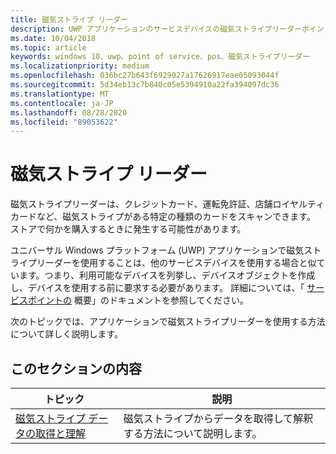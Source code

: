 ```yaml
---
title: 磁気ストライプ リーダー
description: UWP アプリケーションのサービスデバイスの磁気ストライプリーダーポイントを使用して、磁気ストライプがあるカードをスキャンします。
ms.date: 10/04/2018
ms.topic: article
keywords: windows 10、uwp、point of service、pos、磁気ストライプリーダー
ms.localizationpriority: medium
ms.openlocfilehash: 036bc27b643f6929027a17626917eae05093044f
ms.sourcegitcommit: 5d34eb13c7b840c05e5394910a22fa394097dc36
ms.translationtype: MT
ms.contentlocale: ja-JP
ms.lasthandoff: 08/28/2020
ms.locfileid: "89053622"
---
```

# <a name="magnetic-stripe-reader"></a>磁気ストライプ リーダー

磁気ストライプリーダーは、クレジットカード、運転免許証、店舗ロイヤルティカードなど、磁気ストライプがある特定の種類のカードをスキャンできます。 ストアで何かを購入するときに発生する可能性があります。

ユニバーサル Windows プラットフォーム (UWP) アプリケーションで磁気ストライプリーダーを使用することは、他のサービスデバイスを使用する場合と似ています。つまり、利用可能なデバイスを列挙し、デバイスオブジェクトを作成し、デバイスを使用する前に要求する必要があります。 詳細については、「 [サービスポイントの](pos-basics.md) 概要」のドキュメントを参照してください。

次のトピックでは、アプリケーションで磁気ストライプリーダーを使用する方法について詳しく説明します。

## <a name="in-this-section"></a>このセクションの内容

| トピック | 説明 |
|-------|-------------|
| [磁気ストライプ データの取得と理解](../devices-sensors/pos-magnetic-stripe-reader-data.md) | 磁気ストライプからデータを取得して解釈する方法について説明します。 |
